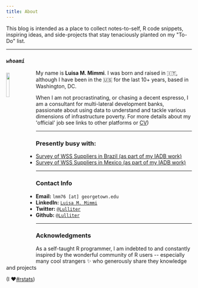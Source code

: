 ```yaml
---
title: About
---
```


This blog is intended as a place to collect notes-to-self, R code snippets, inspiring ideas, and side-projects that stay tenaciously planted on my "To-Do" list. 

---

### _`whoami`_

<img src="/./about_files/LulaSalvador2015.jpg" style="float: left; margin-right: 15px; margin-top: 8px" alt="" width="13%" height="13%" /> 

My name is **Luisa M. Mimmi**. I was born and raised in :it:, although I have been in the :us: for the last 10+ years, based in Washington, DC. 

When I am not procrastinating, or chasing a decent espresso, I am a consultant for multi-lateral development banks, passionate about using data to understand and tackle various dimensions of infrastructure poverty. 
For more details about my 'official' job see links to other platforms or [CV](https://lulliter.github.io/blog/cv/)) 

 
 

---

### Presently busy with: 

- [Survey of WSS Suppliers in Brazil (as part of my IADB work)](https://lulliter.github.io/BrazilWaterSurvey/)
- [Survey of WSS Suppliers in Mexico (as part of my IADB work)](https://lulliter.github.io/MexicoWaterSurvey/)
 
<!--
- "If You Give a Judge a Risk Score: Evidence from Kentucky Bail Decisions"
    - [Full text](/about_files/albright_judge_score.pdf) & [Slides](/about_files/slides/ecineq_19.pdf) & [Blog post](https://thelittledataset.com/2019/07/15/if-you-give-a-judge-a-risk-score/)     
    
-->
    
---

### Contact Info

- **Email:** `lmm76 [at] georgetown.edu`
- **LinkedIn:** [`Luisa M. Mimmi`](https://www.linkedin.com/in/luisa-m-mimmi/)
- **Twitter:** [`@Lulliter`](https://twitter.com/Lulliter)
- **Github:** [`@Lulliter`](https://github.com/Lulliter)


---

### Acknowledgments

As a self-taught R programmer, I am indebted to and constantly inspired by the wonderful community of R users -- especially many cool strangers :sparkles: who generously share they knowledge and projects 

(I :heart:[#rstats](https://twitter.com/hashtag/rstats))
